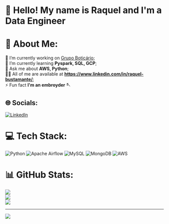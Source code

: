 # 👋 Hello! My name is Raquel and I'm a Data Engineer

# 💫 About Me:
🔭 I’m currently working on [Grupo Boticário](https://grupoboticario.gupy.io/);<br>🌱 I’m currently learning <b>Pyspark, SQL, GCP</b>;<br>💬 Ask me about <b>AWS, Python</b>;<br>🧑‍💻 All of me are available at <b>https://www.linkedin.com/in/raquel-bustamante/</b>;<br>⚡ Fun fact <b>I'm an embroyder 🪡</b>


## 🌐 Socials:
[![LinkedIn](https://img.shields.io/badge/LinkedIn-%230077B5.svg?logo=linkedin&logoColor=white)](https://linkedin.com/in/raquelbustt) 

# 💻 Tech Stack:
![Python](https://img.shields.io/badge/python-3670A0?style=for-the-badge&logo=python&logoColor=ffdd54) ![Apache Airflow](https://img.shields.io/badge/Apache%20Airflow-017CEE?style=for-the-badge&logo=Apache%20Airflow&logoColor=white) ![MySQL](https://img.shields.io/badge/mysql-%2300f.svg?style=for-the-badge&logo=mysql&logoColor=white) ![MongoDB](https://img.shields.io/badge/MongoDB-%234ea94b.svg?style=for-the-badge&logo=mongodb&logoColor=white) ![AWS](https://img.shields.io/badge/AWS-%23FF9900.svg?style=for-the-badge&logo=amazon-aws&logoColor=white)
# 📊 GitHub Stats:
![](https://github-readme-stats.vercel.app/api?username=raquelbustt&theme=dark&hide_border=true&include_all_commits=false&count_private=false)<br/>
![](https://github-readme-streak-stats.herokuapp.com/?user=raquelbustt&theme=dark&hide_border=true)<br/>
![](https://github-readme-stats.vercel.app/api/top-langs/?username=raquelbustt&theme=dark&hide_border=true&include_all_commits=false&count_private=false&layout=compact)

---
[![](https://visitcount.itsvg.in/api?id=raquelbustt&icon=0&color=0)](https://visitcount.itsvg.in)

<!-- Proudly created with GPRM ( https://gprm.itsvg.in ) -->
